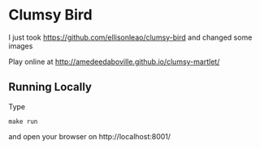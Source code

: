Clumsy Bird
===========

I just took https://github.com/ellisonleao/clumsy-bird and changed some images

Play online at http://amedeedaboville.github.io/clumsy-martlet/

## Running Locally

Type

    make run

and open your browser on http://localhost:8001/
